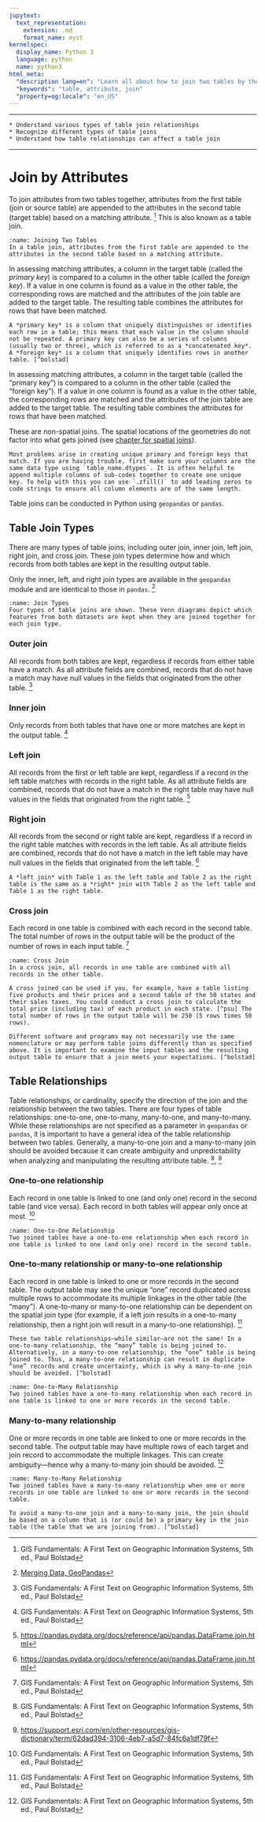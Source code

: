 ```yaml
---
jupytext:
  text_representation:
    extension: .md
    format_name: myst
kernelspec:
  display_name: Python 3
  language: python
  name: python3
html_meta:
  "description lang=en": "Learn all about how to join two tables by their attribute values."
  "keywords": "table, attribute, join"
  "property=og:locale": "en_US"
---
```



----------------
```{admonition} Learning Objectives
* Understand various types of table join relationships
* Recognize different types of table joins
* Understand how table relationships can affect a table join
```
----------------

# Join by Attributes

To join attributes from two tables together, attributes from the first table (join or source table) are appended to the attributes in the second table (target table) based on a matching attribute. [^bolstad] This is also known as a table join.

```{figure} ../_static/img/join_tables.jpg
:name: Joining Two Tables
In a table join, attributes from the first table are appended to the attributes in the second table based on a matching attribute.
```

In assessing matching attributes, a column in the target table (called the *primary key*) is compared to a column in the other table (called the *foreign key*). If a value in one column is found as a value in the other table, the corresponding rows are matched and the attributes of the join table are added to the target table. The resulting table combines the attributes for rows that have been matched.

```{admonition} Definitions
A *primary key* is a column that uniquely distinguishes or identifies each row in a table; this means that each value in the column should not be repeated. A primary key can also be a series of columns (usually two or three), which is referred to as a *concatenated key*. A *foreign key* is a column that uniquely identifies rows in another table. [^bolstad]
```

In assessing matching attributes, a column in the target table (called the “primary key”) is compared to a column in the other table (called the “foreign key”). If a value in one column is found as a value in the other table, the corresponding rows are matched and the attributes of the join table are added to the target table. The resulting table combines the attributes for rows that have been matched.

These are non-spatial joins. The spatial locations of the geometries do not factor into what gets joined (see [chapter for spatial joins](e_spatial_joins.md)).

```{tip}
Most problems arise in creating unique primary and foreign keys that match. If you are having trouble, first make sure your columns are the same data type using `table_name.dtypes`. It is often helpful to append multiple columns of sub-codes together to create one unique key. To help with this you can use `.zfill()` to add leading zeros to code strings to ensure all column elements are of the same length.
```

Table joins can be conducted in Python using `geopandas` or `pandas`.

## Table Join Types

There are many types of table joins, including outer join, inner join, left join, right join, and cross join. These join types determine how and which records from both tables are kept in the resulting output table.

Only the inner, left, and right join types are available in the `geopandas` module and are identical to those in `pandas`. [^gpd_merge]

```{figure} ../_static/img/join_types.jpg
:name: Join Types
Four types of table joins are shown. These Venn diagrams depict which features from both datasets are kept when they are joined together for each join type.
```

### Outer join

All records from both tables are kept, regardless if records from either table have a match. As all attribute fields are combined, records that do not have a match may have null values in the fields that originated from the other table. [^bolstad]

### Inner join

Only records from both tables that have one or more matches are kept in the output table. [^bolstad]

### Left join

All records from the first or left table are kept, regardless if a record in the left table matches with records in the right table. As all attribute fields are combined, records that do not have a match in the right table may have null values in the fields that originated from the right table. [^pd_join]

### Right join

All records from the second or right table are kept, regardless if a record in the right table matches with records in the left table. As all attribute fields are combined, records that do not have a match in the left table may have null values in the fields that originated from the left table. [^pd_join]

```{hint}
A *left join* with Table 1 as the left table and Table 2 as the right table is the same as a *right* join with Table 2 as the left table and Table 1 as the right table.
```

### Cross join

Each record in one table is combined with each record in the second table. The total number of rows in the output table will be the product of the number of rows in each input table. [^bolstad]

```{figure} ../_static/img/join_cross.jpg
:name: Cross Join
In a cross join, all records in one table are combined with all records in the other table.
```

```{admonition} Example
A cross joined can be used if you, for example, have a table listing five products and their prices and a second table of the 50 states and their sales taxes. You could conduct a cross join to calculate the total price (including tax) of each product in each state. [^psu] The total number of rows in the output table will be 250 (5 rows times 50 rows).
```

```{warning}
Different software and programs may not necessarily use the same nomenclature or may perform table joins differently than as specified above. It is important to examine the input tables and the resulting output table to ensure that a join meets your expectations. [^bolstad]
```

## Table Relationships

Table relationships, or cardinality, specify the direction of the join and the relationship between the two tables. There are four types of table relationships: one-to-one, one-to-many, many-to-one, and many-to-many. While these relationships are not specified as a parameter in `geopandas` or `pandas`, it is important to have a general idea of the table relationship between two tables. Generally, a many-to-one join and a many-to-many join should be avoided because it can create ambiguity and unpredictability when analyzing and manipulating the resulting attribute table. [^bolstad], [^esri_cardinality]

### One-to-one relationship

Each record in one table is linked to one (and only one) record in the second table (and vice versa). Each record in both tables will appear only once at most. [^bolstad]

```{figure} ../_static/img/relationship_one_to_one.jpg
:name: One-to-One Relationship
Two joined tables have a one-to-one relationship when each record in one table is linked to one (and only one) record in the second table.
```

### One-to-many relationship or many-to-one relationship

Each record in one table is linked to one or more records in the second table. The output table may see the unique “one” record duplicated across multiple rows to accommodate its multiple linkages in the other table (the “many”). A one-to-many or many-to-one relationship can be dependent on the spatial join type (for example, if a left join results in a one-to-many relationship, then a right join will result in a many-to-one relationship). [^bolstad]

```{warning}
These two table relationships—while similar—are not the same! In a one-to-many relationship, the “many” table is being joined to. Alternatively, in a many-to-one relationship, the “one” table is being joined to. Thus, a many-to-one relationship can result in duplicate “one” records and create uncertainty, which is why a many-to-one join should be avoided. [^bolstad]
```

```{figure} ../_static/img/relationship_one_to_many.jpg
:name: One-to-Many Relationship
Two joined tables have a one-to-many relationship when each record in one table is linked to one or more records in the second table.
```

### Many-to-many relationship

One or more records in one table are linked to one or more records in the second table. The output table may have multiple rows of each target and join record to accommodate the multiple linkages. This can create ambiguity—hence why a many-to-many join should be avoided. [^bolstad]

```{figure} ../_static/img/relationship_many_to_many.jpg
:name: Many-to-Many Relationship
Two joined tables have a many-to-many relationship when one or more records in one table are linked to one or more records in the second table.
```

```{tip}
To avoid a many-to-one join and a many-to-many join, the join should be based on a column that is (or could be) a primary key in the join table (the table that we are joining from). [^bolstad]
```

[^bolstad]: GIS Fundamentals: A First Text on Geographic Information Systems, 5th ed., Paul Bolstad
[^gpd_merge]: [Merging Data, GeoPandas](https://geopandas.org/docs/user_guide/mergingdata.html)
[^pd_join]: https://pandas.pydata.org/docs/reference/api/pandas.DataFrame.join.html
[^psu]: https://www.e-education.psu.edu/spatialdb/l1_p4.html
[^esri_cardinality]: https://support.esri.com/en/other-resources/gis-dictionary/term/62dad394-3106-4eb7-a5d7-84fc6a1df79f
